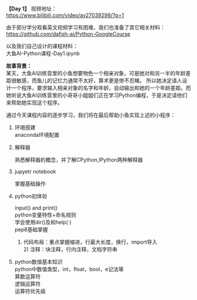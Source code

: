 **【Day 1】**
视频地址：  
https://www.bilibili.com/video/av27039298/?p=1  

由于部分学分观看英文视频学习有困难，我们也准备了其它相关材料：  
https://github.com/dafish-ai/Python-GoogleCourse  

以及我们自己设计的课程材料：  
大鱼AI-Python课程-Day1.ipynb  

**故事背景：**  
某天，大鱼AI训练营里的小鱼想要物色一个相亲对象，可是她对和另一半的年龄差距很敏感，而鱼儿的记忆力通常不太好，算术更是惨不忍睹。 所以她决定请人设计一个程序，要求输入相亲对象的名字和年龄，自动输出和她的一个年龄差距。而她听说大鱼AI训练营里的小哥哥小姐姐们正在学习Python编程，于是决定请他们来帮助她实现这个程序。

通过今天课程内容的逐步学习，我们将在最后帮助小鱼实现上述的小程序：

1. 环境搭建<br>
   anaconda环境配置<br>

2. 解释器<br>

   熟悉解释器的概念，并了解CPython,IPython两种解释器<br>

3. jupyetr notebook<br>

   掌握基础操作<br>

4. python初体验<br>

   input() and print()<br>python变量特性+命名规则<br>
   学会使用dir()及和help( )<br>
   pep8基础掌握<br>

   1)  代码布局：重点掌握缩进，行最大长度，换行，import导入<br>2)  注释：块注释，行内注释，文档字符串<br>

5. python数值基本知识<br>
   python中数值类型，int，float，bool，e记法等<br>
   算数运算符<br>
   逻辑运算符<br>
   运算符优先级<br>
